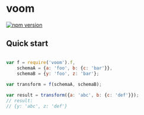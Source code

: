 # voom

[![npm version](https://badge.fury.io/js/voom.svg)](https://badge.fury.io/js/voom)

## Quick start

```javascript

var f = require('voom').f,
    schemaA = {a: 'foo', b: {c: 'bar'}},
    schemaB = {y: 'foo', z: 'bar'};
    
var transform = f(schemaA, schemaB);

var result = transform({a: 'abc', b: {c: 'def'}});
// result:
// {y: 'abc', z: 'def'}

```




